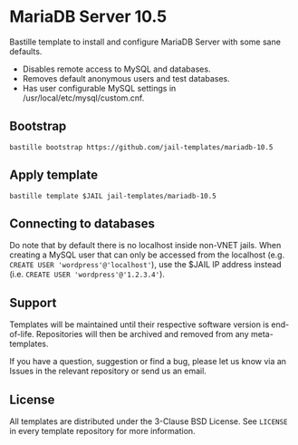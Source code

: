 # MariaDB Server 10.5
Bastille template to install and configure MariaDB Server with some sane defaults.

* Disables remote access to MySQL and databases.
* Removes default anonymous users and test databases.
* Has user configurable MySQL settings in /usr/local/etc/mysql/custom.cnf.

## Bootstrap
```
bastille bootstrap https://github.com/jail-templates/mariadb-10.5
```

## Apply template
```
bastille template $JAIL jail-templates/mariadb-10.5
```

## Connecting to databases
Do note that by default there is no localhost inside non-VNET jails. When creating a MySQL user that can only be accessed from the localhost (e.g. `CREATE USER 'wordpress'@'localhost'`), use the $JAIL IP address instead (i.e. `CREATE USER 'wordpress'@'1.2.3.4'`).

## Support
Templates will be maintained until their respective software version is end-of-life. Repositories will then be archived and removed from any meta-templates.

If you have a question, suggestion or find a bug, please let us know via an Issues in the relevant repository or send us an email.

## License
All templates are distributed under the 3-Clause BSD License. See `LICENSE` in every template repository for more information.
